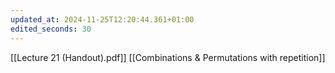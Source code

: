 ```yaml
---
updated_at: 2024-11-25T12:20:44.361+01:00
edited_seconds: 30
---
```

[[Lecture 21 (Handout).pdf]]
[[Combinations & Permutations with repetition]]

